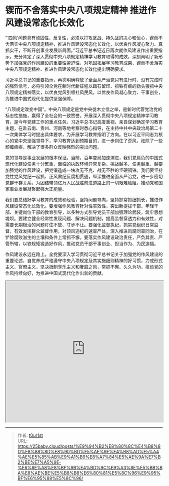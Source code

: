 # 锲而不舍落实中央八项规定精神 推进作风建设常态化长效化


“‘四风’问题具有顽固性、反复性，必须以打攻坚战、持久战的决心和恒心，锲而不舍落实中央八项规定精神，推进作风建设常态化长效化，以优良作风凝心聚力、真抓实干，不断开创事业发展新局面。”习近平总书记近日再次就作风建设作出重要指示，充分肯定了深入贯彻中央八项规定精神学习教育取得的成效，深刻阐明了新形势下加强党的作风建设的重要性紧迫性，对巩固拓展学习教育成果、锲而不舍落实中央八项规定精神、推进作风建设常态化长效化提出明确要求。

习近平总书记的重要指示，再次明确释放了全面从严治党只有进行时、没有完成时的强烈信号，必将引领全党在新时代新征程以踏石留印、抓铁有痕的劲头狠抓中央八项规定精神落实，以优良党风引领社风民风，以优良作风凝心聚力、干事创业，为推进中国式现代化提供坚强保障。

“八项规定改变中国”。中央八项规定是党中央徙木立信之举，是新时代管党治党的标志性措施，赢得了全社会的一致赞誉。开展深入贯彻中央八项规定精神学习教育，是今年党建工作的重点任务。习近平总书记高度重视，亲自谋划确定学习教育主题，在赴云南、贵州、河南等地考察时悉心指导，在主持中共中央政治局第二十一次集体学习时提出具体要求，为开展学习教育指明了方向。在以习近平同志为核心的党中央坚强领导下，学习教育达到预期目的，进一步刹住了歪风，祛除了一些顽瘴痼疾，解决了很多群众反映强烈的突出问题。

党的领导是事业发展的根本保证。当前，百年变局加速演进，我们党肩负的中国式现代化建设任务十分繁重，面临的执政环境异常复杂。挑战越多、任务越重，越要加强党的作风建设，把党锻造成一块攻无不克、战无不胜的坚硬钢铁。我们要坚持党性党风党纪一起抓、正风肃纪反腐相贯通，纵深推进全面从严治党，进一步密切党群干群关系，为团结带领亿万人民战胜前进道路上的一切艰难险阻，推动党和国家事业发展凝聚起强大正能量。

我们要总结好学习教育的成效和经验，坚持问题导向，坚持抓常抓细抓长，推进作风建设常态化长效化。要增强作风教育针对性实效性，突出新提拔干部、年轻干部、关键岗位干部的教育引导，以多种方式引导党员干部加强理论武装，筑牢思想堤坝。要建立健全经常性发现问题、解决问题机制，提高监督穿透力和有效性，对需要长期根治的问题盯住不放、寸步不让。要强化监督执纪，抓实党组织日常监督，有效发挥群众监督作用，对顶风违纪的速查严处，深入推进风腐同查同治，在铲除腐败滋生的土壤和条件上常抓不懈。要落实作风建设政治责任，严负其责、严管所辖，以铁规矩锻造好作风，推动党员干部干事创业、担当作为、为民造福。

作风建设永远在路上。全党要深入学习贯彻习近平总书记关于加强党的作风建设的重要论述，自觉养成严格遵守中央八项规定及其实施细则精神的好习惯，力戒形式主义、官僚主义，坚决抵制享乐主义和奢靡之风，常抓不懈、久久为功，推动党的作风持续向好，为推进中国式现代化作出新的贡献。

<iframe
    width="100%"
    height="450"
    src="https://content-static.cctvnews.cctv.com/snow-book/index.html?item_id=16010224453032136547&track_id=A811AC80-0449-4400-BBB4-2F4535D58A4A_778255435559"
></iframe>

---

> 作者: [t0ur1st](https://github.com/tyd2000)  
> URL: https://25baby.cloud/posts/%E9%94%B2%E8%80%8C%E4%B8%8D%E8%88%8D%E8%90%BD%E5%AE%9E%E4%B8%AD%E5%A4%AE%E5%85%AB%E9%A1%B9%E8%A7%84%E5%AE%9A%E7%B2%BE%E7%A5%9E-%E6%8E%A8%E8%BF%9B%E4%BD%9C%E9%A3%8E%E5%BB%BA%E8%AE%BE%E5%B8%B8%E6%80%81%E5%8C%96%E9%95%BF%E6%95%88%E5%8C%96/  


